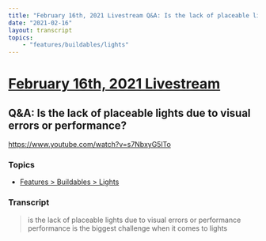 ```yaml
---
title: "February 16th, 2021 Livestream Q&A: Is the lack of placeable lights due to visual errors or performance?"
date: "2021-02-16"
layout: transcript
topics:
    - "features/buildables/lights"
---
```

# [February 16th, 2021 Livestream](../2021-02-16.md)
## Q&A: Is the lack of placeable lights due to visual errors or performance?
https://www.youtube.com/watch?v=s7NbxyG5lTo

### Topics
* [Features > Buildables > Lights](../topics/features/buildables/lights.md)

### Transcript

> is the lack of placeable lights due to visual errors or performance performance is the biggest challenge when it comes to lights
